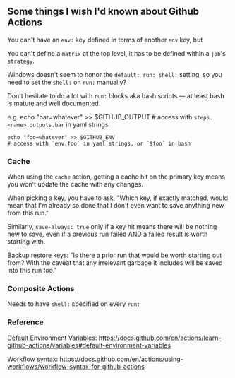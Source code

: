 ## Some things I wish I'd known about Github Actions

You can't have an `env:` key defined in terms of another `env` key, but

You can't define a `matrix` at the top level, it has to be defined within a `job`'s `strategy`.

Windows doesn't seem to honor the `default: run: shell:` setting, so you need to set the `shell:` on `run:` manually?

Don't hesitate to do a lot with `run:` blocks aka bash scripts — at least bash is mature and well documented.

e.g.
    echo "bar=whatever" >> $GITHUB_OUTPUT
    # access with `steps.<name>.outputs.bar` in yaml strings

    echo "foo=whatever" >> $GITHUB_ENV
    # access with `env.foo` in yaml strings, or `$foo` in bash


### Cache
When using the `cache` action, getting a cache hit on the primary key means you won't update the cache with any changes.

When picking a key, you have to ask, "Which key, if exactly matched, would mean that I'm already so done that I don't even want to save anything new from this run."

Similarly, `save-always: true` only if a key hit means there will be nothing new to save, even if a previous run failed AND a failed result is worth starting with.

Backup restore keys: "Is there a prior run that would be worth starting out from? With the caveat that any irrelevant garbage it includes will be saved into this run too."

### Composite Actions

Needs to have `shell:` specified on every `run:`

### Reference

Default Environment Variables:
https://docs.github.com/en/actions/learn-github-actions/variables#default-environment-variables

Workflow syntax:
https://docs.github.com/en/actions/using-workflows/workflow-syntax-for-github-actions
